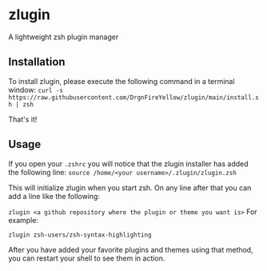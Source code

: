 # zlugin
A lightweight zsh plugin manager

## Installation
To install zlugin, please execute the following command in a terminal window:
```curl -s https://raw.githubusercontent.com/DrgnFireYellow/zlugin/main/install.sh | zsh```

That's it!

## Usage
If you open your ```.zshrc``` you will notice that the zlugin installer has added the following line:
```source /home/<your username>/.zlugin/zlugin.zsh```

This will initialize zlugin when you start zsh.
On any line after that you can add a line like the following:

```zlugin <a github repository where the plugin or theme you want is>```
For example:

```zlugin zsh-users/zsh-syntax-highlighting```

After you have added your favorite plugins and themes using that method, you can restart your shell to see them in action.